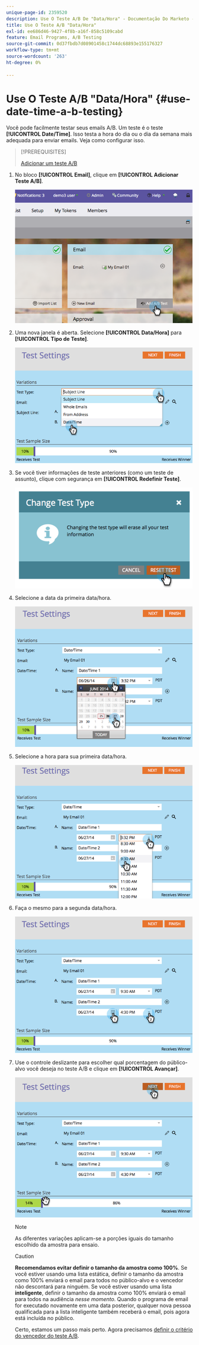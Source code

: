 ```yaml
---
unique-page-id: 2359520
description: Use O Teste A/B De "Data/Hora" - Documentação Do Marketo - Documentação Do Produto
title: Use O Teste A/B "Data/Hora"
exl-id: ee686d46-9427-4f8b-a16f-858c5109cabd
feature: Email Programs, A/B Testing
source-git-commit: 0d37fbdb7d08901458c1744dc68893e155176327
workflow-type: tm+mt
source-wordcount: '263'
ht-degree: 0%

---
```


# Use O Teste A/B &quot;Data/Hora&quot; {#use-date-time-a-b-testing}

Você pode facilmente testar seus emails A/B. Um teste é o teste **[!UICONTROL Date/Time]**. Isso testa a hora do dia ou o dia da semana mais adequada para enviar emails. Veja como configurar isso.

>[!PREREQUISITES]
>
>[Adicionar um teste A/B](/help/marketo/product-docs/email-marketing/email-programs/email-program-actions/email-test-a-b-test/add-an-a-b-test.md)
>

1. No bloco **[!UICONTROL Email]**, clique em **[!UICONTROL Adicionar Teste A/B]**.

   ![](assets/image2014-9-12-15-3a41-3a3.png)

1. Uma nova janela é aberta. Selecione **[!UICONTROL Data/Hora]** para **[!UICONTROL Tipo de Teste]**.

   ![](assets/image2014-9-12-15-3a41-3a12.png)

1. Se você tiver informações de teste anteriores (como um teste de assunto), clique com segurança em **[!UICONTROL Redefinir Teste]**.

   ![](assets/image2014-9-12-15-3a41-3a19.png)

1. Selecione a data da primeira data/hora.

   ![](assets/image2014-9-12-15-3a41-3a26.png)

1. Selecione a hora para sua primeira data/hora.

   ![](assets/image2014-9-12-15-3a41-3a33.png)

1. Faça o mesmo para a segunda data/hora.

   ![](assets/image2014-9-12-15-3a41-3a40.png)

1. Use o controle deslizante para escolher qual porcentagem do público-alvo você deseja no teste A/B e clique em **[!UICONTROL Avançar]**.

   ![](assets/image2014-9-12-15-3a41-3a53.png)

   >[!NOTE]
   >
   >As diferentes variações aplicam-se a porções iguais do tamanho escolhido da amostra para ensaio.

   >[!CAUTION]
   >
   >**Recomendamos evitar definir o tamanho da amostra como 100%**. Se você estiver usando uma lista estática, definir o tamanho da amostra como 100% enviará o email para todos no público-alvo e o vencedor não descontará para ninguém. Se você estiver usando uma lista **inteligente**, definir o tamanho da amostra como 100% enviará o email para todos na audiência _nesse momento_. Quando o programa de email for executado novamente em uma data posterior, qualquer nova pessoa qualificada para a lista inteligente também receberá o email, pois agora está incluída no público.

   Certo, estamos um passo mais perto. Agora precisamos [definir o critério do vencedor do teste A/B](/help/marketo/product-docs/email-marketing/email-programs/email-program-actions/email-test-a-b-test/define-the-a-b-test-winner-criteria.md).

